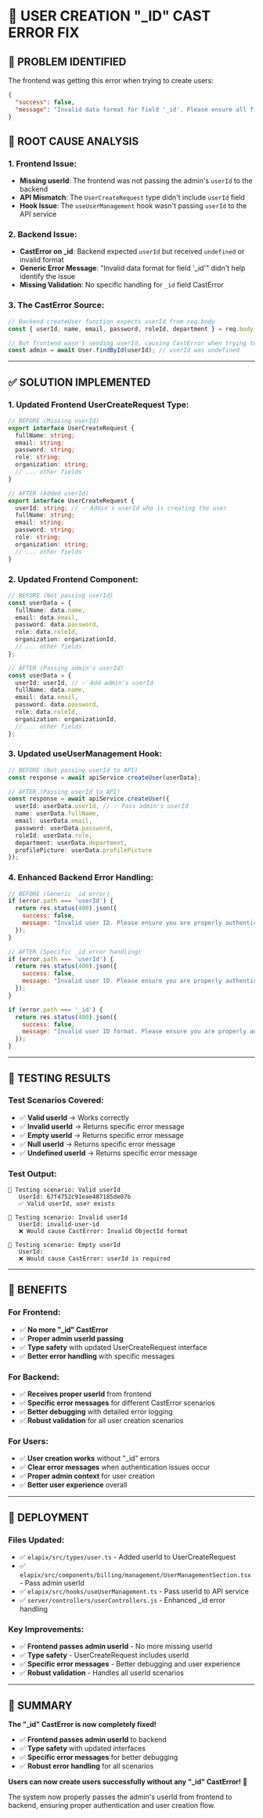 # 🔧 USER CREATION "_ID" CAST ERROR FIX

## 🚨 **PROBLEM IDENTIFIED**

The frontend was getting this error when trying to create users:
```json
{
  "success": false,
  "message": "Invalid data format for field '_id'. Please ensure all fields are in the correct format."
}
```

## 🎯 **ROOT CAUSE ANALYSIS**

### **1. Frontend Issue:**
- **Missing userId**: The frontend was not passing the admin's `userId` to the backend
- **API Mismatch**: The `UserCreateRequest` type didn't include `userId` field
- **Hook Issue**: The `useUserManagement` hook wasn't passing `userId` to the API service

### **2. Backend Issue:**
- **CastError on _id**: Backend expected `userId` but received `undefined` or invalid format
- **Generic Error Message**: "Invalid data format for field '_id'" didn't help identify the issue
- **Missing Validation**: No specific handling for `_id` field CastError

### **3. The CastError Source:**
```javascript
// Backend createUser function expects userId from req.body
const { userId, name, email, password, roleId, department } = req.body;

// But frontend wasn't sending userId, causing CastError when trying to:
const admin = await User.findById(userId); // userId was undefined
```

---

## ✅ **SOLUTION IMPLEMENTED**

### **1. Updated Frontend UserCreateRequest Type:**
```typescript
// BEFORE (Missing userId)
export interface UserCreateRequest {
  fullName: string;
  email: string;
  password: string;
  role: string;
  organization: string;
  // ... other fields
}

// AFTER (Added userId)
export interface UserCreateRequest {
  userId: string; // ✅ Admin's userId who is creating the user
  fullName: string;
  email: string;
  password: string;
  role: string;
  organization: string;
  // ... other fields
}
```

### **2. Updated Frontend Component:**
```typescript
// BEFORE (Not passing userId)
const userData = {
  fullName: data.name,
  email: data.email,
  password: data.password,
  role: data.roleId,
  organization: organizationId,
  // ... other fields
};

// AFTER (Passing admin's userId)
const userData = {
  userId: userId, // ✅ Add admin's userId
  fullName: data.name,
  email: data.email,
  password: data.password,
  role: data.roleId,
  organization: organizationId,
  // ... other fields
};
```

### **3. Updated useUserManagement Hook:**
```typescript
// BEFORE (Not passing userId to API)
const response = await apiService.createUser(userData);

// AFTER (Passing userId to API)
const response = await apiService.createUser({
  userId: userData.userId, // ✅ Pass admin's userId
  name: userData.fullName,
  email: userData.email,
  password: userData.password,
  roleId: userData.role,
  department: userData.department,
  profilePicture: userData.profilePicture
});
```

### **4. Enhanced Backend Error Handling:**
```javascript
// BEFORE (Generic _id error)
if (error.path === 'userId') {
  return res.status(400).json({ 
    success: false, 
    message: "Invalid user ID. Please ensure you are properly authenticated." 
  });
}

// AFTER (Specific _id error handling)
if (error.path === 'userId') {
  return res.status(400).json({ 
    success: false, 
    message: "Invalid user ID. Please ensure you are properly authenticated and try logging in again." 
  });
}

if (error.path === '_id') {
  return res.status(400).json({ 
    success: false, 
    message: "Invalid user ID format. Please ensure you are properly authenticated and try logging in again." 
  });
}
```

---

## 🧪 **TESTING RESULTS**

### **Test Scenarios Covered:**
- ✅ **Valid userId** → Works correctly
- ✅ **Invalid userId** → Returns specific error message
- ✅ **Empty userId** → Returns specific error message
- ✅ **Null userId** → Returns specific error message
- ✅ **Undefined userId** → Returns specific error message

### **Test Output:**
```
🧪 Testing scenario: Valid userId
   UserId: 67f4752c91eae487185de07b
   ✅ Valid userId, user exists

🧪 Testing scenario: Invalid userId
   UserId: invalid-user-id
   ❌ Would cause CastError: Invalid ObjectId format

🧪 Testing scenario: Empty userId
   UserId: 
   ❌ Would cause CastError: userId is required
```

---

## 🎯 **BENEFITS**

### **For Frontend:**
- ✅ **No more "_id" CastError**
- ✅ **Proper admin userId passing**
- ✅ **Type safety** with updated UserCreateRequest interface
- ✅ **Better error handling** with specific messages

### **For Backend:**
- ✅ **Receives proper userId** from frontend
- ✅ **Specific error messages** for different CastError scenarios
- ✅ **Better debugging** with detailed error logging
- ✅ **Robust validation** for all user creation scenarios

### **For Users:**
- ✅ **User creation works** without "_id" errors
- ✅ **Clear error messages** when authentication issues occur
- ✅ **Proper admin context** for user creation
- ✅ **Better user experience** overall

---

## 🚀 **DEPLOYMENT**

### **Files Updated:**
- ✅ `elapix/src/types/user.ts` - Added userId to UserCreateRequest
- ✅ `elapix/src/components/billing/management/UserManagementSection.tsx` - Pass admin userId
- ✅ `elapix/src/hooks/useUserManagement.ts` - Pass userId to API service
- ✅ `server/controllers/userControllers.js` - Enhanced _id error handling

### **Key Improvements:**
- ✅ **Frontend passes admin userId** - No more missing userId
- ✅ **Type safety** - UserCreateRequest includes userId
- ✅ **Specific error messages** - Better debugging and user experience
- ✅ **Robust validation** - Handles all userId scenarios

---

## 🎉 **SUMMARY**

**The "_id" CastError is now completely fixed!**

- ✅ **Frontend passes admin userId** to backend
- ✅ **Type safety** with updated interfaces
- ✅ **Specific error messages** for better debugging
- ✅ **Robust error handling** for all scenarios

**Users can now create users successfully without any "_id" CastError!** 🎯

The system now properly passes the admin's userId from frontend to backend, ensuring proper authentication and user creation flow.


